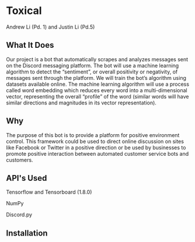 # Toxical
Andrew Li (Pd. 1) and Justin Li (Pd.5)

## What It Does
Our project is a bot that automatically scrapes and analyzes messages sent on the Discord messaging platform. The bot will use a machine learning algorithm to detect the “sentiment”, or overall positivity or negativity, of messages sent through the platform. We will train the bot’s algorithm using datasets available online. The machine learning algorithm will use a process called word embedding which reduces every word into a multi-dimensional vector, representing the overall “profile” of the word (similar words will have similar directions and magnitudes in its vector representation). 

## Why
The purpose of this bot is to provide a platform for positive environment control. This framework could be used to direct online discussion on sites like Facebook or Twitter in a positive direction or be used by businesses to promote positive interaction between automated customer service bots and customers.

## API's Used
Tensorflow and Tensorboard (1.8.0)

NumPy

Discord.py

## Installation
